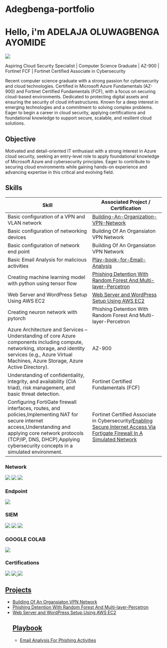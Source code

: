 # Adegbenga-portfolio
# Hello, i'm ADELAJA OLUWAGBENGA AYOMIDE 
<a href="https://www.linkedin.com/in/gbenga-adelaja-8a2173211"><img src="https://img.shields.io/badge/-LinkedIn-0072b1?&style=for-the-badge&logo=linkedin&logoColor=white" /></a>

Aspiring Cloud Security Specialist | Computer Science Graduate | AZ-900 | Fortinet FCF | Fortinet Certified Associate in Cybersecurity

Recent computer science graduate with a strong passion for cybersecurity and cloud technologies. Certified in Microsoft Azure Fundamentals (AZ-900) and Fortinet Certified Fundamentals (FCF), with a focus on securing cloud-based environments. Dedicated to protecting digital assets and ensuring the security of cloud infrastructures. Known for a deep interest in emerging technologies and a commitment to solving complex problems. Eager to begin a career in cloud security, applying certifications and foundational knowledge to support secure, scalable, and resilient cloud solutions.
## Objective
Motivated and detail-oriented IT enthusiast with a strong interest in Azure cloud security, seeking an entry-level role to apply foundational knowledge of Microsoft Azure and cybersecurity principles. Eager to contribute to securing cloud environments while gaining hands-on experience and advancing expertise in this critical and evolving field.
## Skills

| Skill                                         | Associated Project / Certification     |
|-----------------------------------------------|----------------------------|
| Basic configuration of a VPN and VLAN network | <a href="https://github.com/Adegbenga-111/Building-An-Organization-VPN-Network-">Building-An-Organization-VPN-Network</a>|
| Basic configuration of networking devices     | Building Of An Organsiaton VPN Network|
| Basic configuration of network end point      | Building Of An Organsiaton VPN Network|
| Basic Email Analysis for malicious activities |  <a href="https://github.com/Adegbenga-111/Play-book-for-Email-Analysis-For-Phishing-Activities">Play-book-for-Email-Analysis</a>|
| Creating machine learning model with python using tensor flow | <a href="https://colab.research.google.com/drive/1Thv1Lbqc6YPiby1zANItb18lcTXWY-qA?userstoinvite=taiwo.adelaja%40gmail.com&sharingaction=manageaccess&role=writer#scrollTo=Bc5PgZ83Fvsv"> Phishing  Detention With Random Forest And Multi-layer-Percetron </a>|
| Web Server and WordPress Setup Using AWS EC2  | <a href="https://docs.google.com/document/d/1s7WLYdvzq05cD5c79Ox4Gzrhpw4BJ4I6sdWUC4HCd4o/edit?usp=sharing"> Web Server and WordPress Setup Using AWS EC2  </a>|
| Creating neuron network with pytorch | Phishing  Detention With Random Forest And Multi-layer-Percetron|
| Azure Architecture and Services – Understanding of core Azure components including compute, networking, storage, and identity services (e.g., Azure Virtual Machines, Azure Storage, Azure Active Directory).  | AZ-900  |
|  Understanding of confidentiality, integrity, and availability (CIA triad), risk management, and basic threat detection. | Fortinet Certified Fundamentals (FCF)  |
|  Configuring FortiGate firewall interfaces, routes, and policies,Implementing NAT for secure internet access,Understanding and applying core network protocols (TCP/IP, DNS, DHCP),Applying cybersecurity concepts in a simulated environment. |Fortinet Certified Associate in Cybersecurity/<a href="https://github.com/Adegbenga-111/Enabling-Secure-Internet-Access-via-FortiGate-Firewall-in-a-Simulated-Network/blob/main/README.md">Enabling Secure Internet Access Via Fortigate Firewall In A Simulated Network</a> |

### Network
<div>
    <img src="https://img.shields.io/badge/Packet%20Tracer-0074e8?style=for-the-badge" />
    <img src="https://img.shields.io/badge/-Wireshark-1679A7?&style=for-the-badge&logo=Wireshark&logoColor=white" />
    <img src="https://img.shields.io/badge/-Snort-EF3B2D?&style=for-the-badge&logo=Suricata&logoColor=white" />
</div>

### Endpoint
<div>
    <img src="https://img.shields.io/badge/-Microsoft_Defender_for_Endpoint-00A4EF?&style=for-the-badge&logo=Microsoft&logoColor=white" />
</div>

### SIEM
<div>
    <img src="https://img.shields.io/badge/-Microsoft_Sentinel-0078D4?&style=for-the-badge&logo=Microsoft&logoColor=white" />
    <img src="https://img.shields.io/badge/-Splunk-000000?&style=for-the-badge&logo=Splunk&logoColor=white" />
    <img src="https://img.shields.io/badge/-Elastic-005571?&style=for-the-badge&logo=Elastic&logoColor=white" />
</div>

### GOOGLE COLAB
<div>
<img src="https://img.shields.io/badge/-Google_Colab -0078D4?&style=for-the-badge&logo=Google&logoColor=white" />
</div>

### Certifications 
<div>
<a href="https://learn.microsoft.com/api/credentials/share/en-us/AdelajaGbenga-5504/8531514A002C1025?sharingId=6DEA94CA79CF35E3"><img src="https://img.shields.io/badge/-microsoft-0072b1?&style=for-the-badge&logo=linkedin&logoColor=white" /></a>
<a href="https://github.com/Adegbenga-111/adegbenga-portfolio/blob/main/Fortinet%20Certified%20Fundamentals%20in%20Cybersecurity.pdf"><img src="https://img.shields.io/badge/-Fortinet Certified Fundamentals in Cybersecurity-EF3B2D?&style=for-the-badge&logo=Suricata&logoColor=white" />
<a href="https://github.com/Adegbenga-111/fcf-/blob/main/Fortinet%20Certified%20Associate%20in%20Cybersecurity%20-%20Fortinet%20Certified%20Associate%20in%20Cybersecurity.pdf%20%E2%80%94%20Mozilla%20Firefox%207_17_2025%205_59_13%20AM.png"><img src="https://img.shields.io/badge/-Fortinet Certified Associate in Cybersecurity-EF3B2D?&style=for-the-badge&logo=Suricata&logoColor=white" />
</div>



## Projects
- Building Of An Organsiaton VPN Network
- Phishing  Detention With Random Forest And Multi-layer-Percetron
- Web Server and WordPress Setup Using AWS EC2 
  ## Playbook
  - Email Analysis For Phishing Activities
